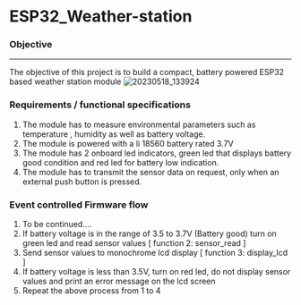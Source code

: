 # ESP32_Weather-station

### Objective
-----------------------------------------------------------------------------------------------------------------------------------------------------------------------
The objective of this project is to build a compact, battery powered ESP32 based weather station module
![20230518_133924](https://github.com/Aravind-Krishnadeva/ESP32_Weather-station/assets/26503600/8ee60086-a6c7-42ce-829d-e6a6d7a9b152)






### Requirements / functional specifications
1. The module has to measure environmental parameters such as temperature , humidity as well as battery voltage.
2. The module is powered with a li 18560 battery rated 3.7V
3. The module has 2 onboard led indicators, green led that displays battery good condition and  red led for battery low indication.
4. The module has to transmit the sensor data on request, only when an external push button is pressed. 


### Event controlled Firmware flow
1. To be continued....
2. If battery voltage is in the range of 3.5 to 3.7V (Battery good) turn on green led and  read sensor values [ function 2: sensor_read ]
3. Send sensor values to monochrome lcd display [ function 3: display_lcd ]
4. If battery voltage is less than 3.5V, turn on red led, do not display sensor values and print an error message on the lcd screen
5. Repeat the above process from 1 to 4


